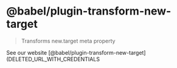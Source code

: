 # @babel/plugin-transform-new-target

> Transforms new.target meta property

See our website [@babel/plugin-transform-new-target](DELETED_URL_WITH_CREDENTIALS